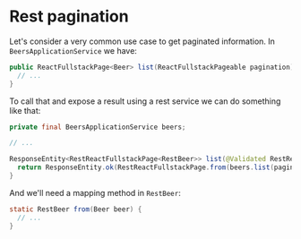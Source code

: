 # Rest pagination

Let's consider a very common use case to get paginated information. In `BeersApplicationService` we have:

```java
public ReactFullstackPage<Beer> list(ReactFullstackPageable pagination) {
  // ...
}
```

To call that and expose a result using a rest service we can do something like that: 

```java
private final BeersApplicationService beers;

// ...

ResponseEntity<RestReactFullstackPage<RestBeer>> list(@Validated RestReactFullstackPageable pagination) {
  return ResponseEntity.ok(RestReactFullstackPage.from(beers.list(pagination.toPageable()), RestBeer::from))
}
```

And we'll need a mapping method in `RestBeer`: 

```java
static RestBeer from(Beer beer) {
  // ...
}
```